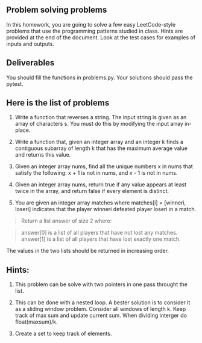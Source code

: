 
## Problem solving  problems

In this homework, you are going to solve a few easy LeetCode-style problems that use the programming patterns studied in class. Hints are provided at the end of the document. Look at the test cases for examples of inputs and outputs.

## Deliverables

You should fill the functions in  problems.py. Your solutions should pass the pytest.


## Here is the list of problems
1. Write a function that reverses a string. The input string is given as an array of characters s.
You must do this by modifying the input array in-place.  

2. Write a function that, given an integer array and an integer k finds a contiguous subarray of length  k that has the maximum average value and returns this value.

3. Given an integer array nums, find all the unique numbers x in nums that satisfy the following: x + 1 is not in nums, and x - 1 is not in nums.

4. Given an integer array nums, return true if any value appears at least twice in the array, and return false if every element is distinct.

5. You are given an integer array matches where matches[i] = [winneri, loseri] indicates that the player winneri defeated player loseri in a match.

> Return a list answer of size 2 where:

> answer[0] is a list of all players that have not lost any matches.
> answer[1] is a list of all players that have lost exactly one match. 

The values in the two lists should be returned in increasing order.

## Hints:
1. This problem can be solve with two pointers in one pass throught the list.

2. This can be done with a nested loop. A bester solution is to consider it as a sliding window problem. Consider all windows of length k. Keep track of max sum and update current sum. When dividing interger do float(maxsum)/k.

3. Create a set to keep track of elements.
